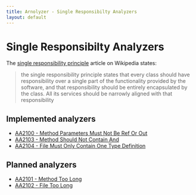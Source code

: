 ```yaml
---
title: Arnolyzer - Single Responsibilty Analyzers
layout: default
---
```

# Single Responsibilty Analyzers #
The [single responsibility principle](https://en.wikipedia.org/wiki/Single_responsibility_principle) article on Wikipedia states:
> the single responsibility principle states that every class should have responsibility over a single part of the functionality provided by the software, and that responsibility should be entirely encapsulated by the class. All its services should be narrowly aligned with that responsibility

## Implemented analyzers ##
* [AA2100 - Method Parameters Must Not Be Ref Or Out](AA2100MethodParametersMustNotBeRefOrOut.html)
* [AA2103 - Method Should Not Contain And](AA2103MethodShouldNotContainAnd.html)
* [AA2104 - File Must Only Contain One Type Definition](AA2104FileMustOnlyContainOneTypeDefinition.html)



## Planned analyzers ##
* [AA2101 - Method Too Long](AA2101MethodTooLong.html)
* [AA2102 - File Too Long](AA2102FileTooLong.html)


